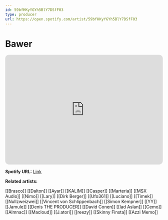 ```yaml
---
id: 59bfHKyYGYh5BlY7DSfF03
type: producer
url: https://open.spotify.com/artist/59bfHKyYGYh5BlY7DSfF03
---
```

# Bawer

<iframe style="border-radius:12px" src="https://open.spotify.com/embed/artist/59bfHKyYGYh5BlY7DSfF03" width="100%" height="352" frameBorder="0" allowfullscreen="" allow="autoplay; clipboard-write; encrypted-media; fullscreen; picture-in-picture" loading="lazy"></iframe>

**Spotify URL:** [Link](https://open.spotify.com/artist/59bfHKyYGYh5BlY7DSfF03)

**Related artists:**

[[Brasco]]
[[Dalton]]
[[Ayar]]
[[KALIM]]
[[Casper]]
[[Marteria]]
[[MSX Audio]]
[[Nimo]]
[[Lary]]
[[Dirk Berger]]
[[Ufo361]]
[[Luciano]]
[[Timek]]
[[Nullzweizwei]]
[[Vincent von Schlippenbach]]
[[Simon Kempner]]
[[YY]]
[[Jamule]]
[[Denis THE PRODUCER]]
[[David Conen]]
[[Iad Aslan]]
[[Cemo]]
[[Almnac]]
[[Macloud]]
[[J.atori]]
[[reezy]]
[[Skinny Finsta]]
[[Azzi Memo]]
